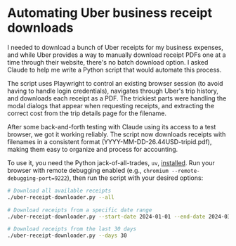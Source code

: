 # Automating Uber business receipt downloads

I needed to download a bunch of Uber receipts for my business expenses, and while
Uber provides a way to manually download receipt PDFs one at a time through their
website, there's no batch download option. I asked Claude to help me write a
Python script that would automate this process.

The script uses Playwright to control an existing browser session (to avoid
having to handle login credentials), navigates through Uber's trip history,
and downloads each receipt as a PDF. The trickiest parts were handling the modal
dialogs that appear when requesting receipts, and extracting the correct cost
from the trip details page for the filename.

After some back-and-forth testing with Claude using its access to a test browser,
we got it working reliably. The script now downloads receipts with filenames in
a consistent format (YYYY-MM-DD-26.44USD-tripid.pdf), making them easy to
organize and process for accounting.

To use it, you need the Python jack-of-all-trades, `uv`, [installed](https://docs.astral.sh/uv/getting-started/installation/). Run your browser
with remote debugging enabled (e.g., `chromium --remote-debugging-port=9222`), then
run the script with your desired options:

```bash
# Download all available receipts
./uber-receipt-downloader.py --all

# Download receipts from a specific date range
./uber-receipt-downloader.py --start-date 2024-01-01 --end-date 2024-03-31

# Download receipts from the last 30 days
./uber-receipt-downloader.py --days 30
```

